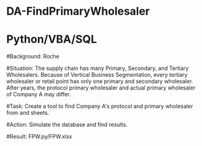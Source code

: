 # DA-FindPrimaryWholesaler
# Python/VBA/SQL

#Background: Roche

#Situation: The supply chain has many Primary, Secondary, and Tertiary Wholesalers. Because of Vertical Business Segmentation, every tertiary wholesaler or retail point has only one primary and secondary wholesaler. After years, the protocol primary wholesaler and actual primary wholesaler of Company A may differ.

#Task: Create a tool to find Company A's protocol and primary wholesaler from <Protocol> and <Fact> sheets.

#Action: Simulate the database and find results.

#Result: FPW.py/FPW.xlsx
